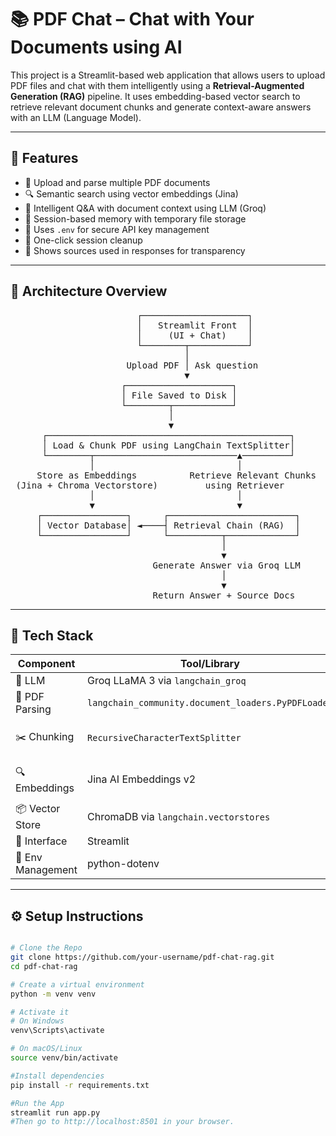 # 📚 PDF Chat – Chat with Your Documents using AI

This project is a Streamlit-based web application that allows users to upload PDF files and chat with them intelligently using a **Retrieval-Augmented Generation (RAG)** pipeline. It uses embedding-based vector search to retrieve relevant document chunks and generate context-aware answers with an LLM (Language Model).

---

## 🚀 Features

- 📁 Upload and parse multiple PDF documents
- 🔍 Semantic search using vector embeddings (Jina)
- 🧠 Intelligent Q&A with document context using LLM (Groq)
- 🧾 Session-based memory with temporary file storage
- 🔐 Uses `.env` for secure API key management
- 🧹 One-click session cleanup
- 📄 Shows sources used in responses for transparency

---

## 🧱 Architecture Overview
<pre>
                        ┌────────────────────┐
                        │   Streamlit Front  │
                        │     (UI + Chat)    │
                        └────────┬───────────┘
                                 │
                      Upload PDF │ Ask question
                                 ▼
                     ┌────────────────────┐
                     │ File Saved to Disk │
                     └────────┬───────────┘
                              │
                              ▼
      ┌──────────────────────────────────────────────┐
      │ Load & Chunk PDF using LangChain TextSplitter│
      └────────┬───────────────────────────▲─────────┘
               │                           │
     Store as Embeddings          Retrieve Relevant Chunks
 (Jina + Chroma Vectorstore)         using Retriever
               │                           │
               ▼                           ▼
     ┌────────────────┐      ┌────────────────────────┐
     │ Vector Database│ ◄────┤ Retrieval Chain (RAG)  │
     └────────────────┘      └──────────┬─────────────┘
                                        │
                                        ▼
                           Generate Answer via Groq LLM
                                        │
                                        ▼
                           Return Answer + Source Docs
</pre>
---

## 🧰 Tech Stack

| Component         | Tool/Library                                       | Purpose                           |
| ----------------- | -------------------------------------------------- | --------------------------------- |
| 🧠 LLM            | Groq LLaMA 3 via `langchain_groq`                  | Text generation                   |
| 📄 PDF Parsing    | `langchain_community.document_loaders.PyPDFLoader` | Load PDFs                         |
| ✂️ Chunking       | `RecursiveCharacterTextSplitter`                   | Split docs into meaningful chunks |
| 🔍 Embeddings     | Jina AI Embeddings v2                              | Generate vector representations   |
| 📦 Vector Store   | ChromaDB via `langchain.vectorstores`              | Store and retrieve chunks         |
| 💬 Interface      | Streamlit                                          | Web UI                            |
| 🔑 Env Management | python-dotenv                                      | Secure API key handling           |

---

## ⚙️ Setup Instructions

```bash

# Clone the Repo
git clone https://github.com/your-username/pdf-chat-rag.git
cd pdf-chat-rag

# Create a virtual environment
python -m venv venv

# Activate it
# On Windows
venv\Scripts\activate

# On macOS/Linux
source venv/bin/activate

#Install dependencies
pip install -r requirements.txt

#Run the App
streamlit run app.py
#Then go to http://localhost:8501 in your browser.


```

